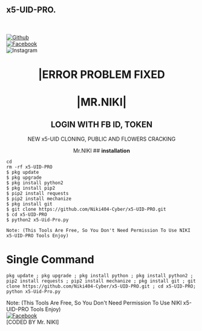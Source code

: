 ## x5-UID-PRO.
<b></b> </br> <br>[![Github](https://img.shields.io/badge/Github-Niki404-Cyber-dimgray?style=flat-square&logo=github)](https://github.com/Niki404-Cyber)<br> [![Facebook](https://img.shields.io/badge/Facebook-Mr.NIKI-blue?style=flat-square&logo=facebook)](https://www.facebook.com/NIKI.CYBER404.OFFICIALS)<br> ![Instagram](https://img.shields.io/badge/Instagram-Mr.NIKI-hotpink?style=flat-square&logo=instagram)


<h1 align="center"> |ERROR PROBLEM FIXED </h1>

<h1 align="center"> |MR.NIKI|</h1>

<h2 align="center"> LOGIN WITH FB ID, TOKEN </h2>

<p align="center">
     NEW x5-UID CLONING, PUBLIC AND FLOWERS CRACKING
</p>


<p align="center">
              Mr.NIKI
## <b>installation</b>

```
cd
rm -rf x5-UID-PRO
$ pkg update
$ pkg upgrade
$ pkg install python2
$ pkg install pip2
$ pip2 install requests
$ pip2 install mechanize
$ pkg install git
$ git clone https://github.com/Niki404-Cyber/x5-UID-PRO.git
$ cd x5-UID-PRO
$ python2 x5-Uid-Pro.py

Note: (This Tools Are Free, So You Don't Need Permission To Use NIKI x5-UID-PRO Tools Enjoy)
```

# Single Command 

```
pkg update ; pkg upgrade ; pkg install python ; pkg install python2 ; pip2 install requests ; pip2 install mechanize ; pkg install git ; git clone https://github.com/Niki404-Cyber/x5-UID-PRO.git ; cd x5-UID-PRO; python x5-Uid-Pro.py
```
 
 Note: (This Tools Are Free, So You Don't Need Permission To Use NIKI x5-UID-PRO Tools Enjoy)</br>
 [![Facebook](https://img.shields.io/badge/Facebook-Mr.NIKI-blue?style=flat-square&logo=facebook)](https://www.facebook.com/NIKI.CYBER404.OFFICERS)</br>
 [CODED BY Mr. NIKI]
